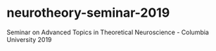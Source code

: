 # neurotheory-seminar-2019
Seminar on Advanced Topics in Theoretical Neuroscience - Columbia University 2019
